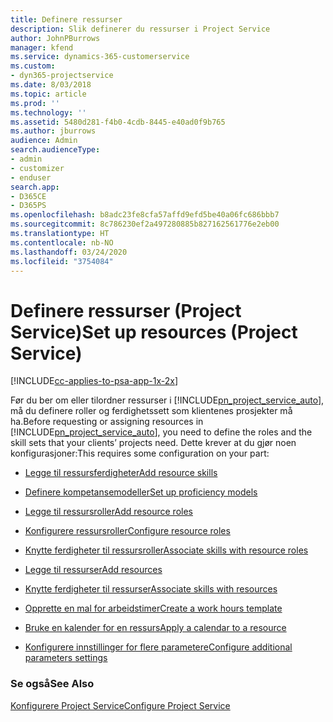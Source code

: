 ```yaml
---
title: Definere ressurser
description: Slik definerer du ressurser i Project Service
author: JohnPBurrows
manager: kfend
ms.service: dynamics-365-customerservice
ms.custom:
- dyn365-projectservice
ms.date: 8/03/2018
ms.topic: article
ms.prod: ''
ms.technology: ''
ms.assetid: 5480d281-f4b0-4cdb-8445-e40ad0f9b765
ms.author: jburrows
audience: Admin
search.audienceType:
- admin
- customizer
- enduser
search.app:
- D365CE
- D365PS
ms.openlocfilehash: b8adc23fe8cfa57affd9efd5be40a06fc686bbb7
ms.sourcegitcommit: 8c786230ef2a497280885b827162561776e2eb00
ms.translationtype: HT
ms.contentlocale: nb-NO
ms.lasthandoff: 03/24/2020
ms.locfileid: "3754084"
---
```

# <a name="set-up-resources-project-service"></a><span data-ttu-id="12761-103">Definere ressurser (Project Service)</span><span class="sxs-lookup"><span data-stu-id="12761-103">Set up resources (Project Service)</span></span>

[!INCLUDE[cc-applies-to-psa-app-1x-2x](../includes/cc-applies-to-psa-app-1x-2x.md)]

<span data-ttu-id="12761-104">Før du ber om eller tilordner ressurser i [!INCLUDE[pn_project_service_auto](../includes/pn-project-service-auto.md)], må du definere roller og ferdighetssett som klientenes prosjekter må ha.</span><span class="sxs-lookup"><span data-stu-id="12761-104">Before requesting or assigning resources in [!INCLUDE[pn_project_service_auto](../includes/pn-project-service-auto.md)], you need to define the roles and the skill sets that your clients’ projects need.</span></span> <span data-ttu-id="12761-105">Dette krever at du gjør noen konfigurasjoner:</span><span class="sxs-lookup"><span data-stu-id="12761-105">This requires some configuration on your part:</span></span>  
  
-   [<span data-ttu-id="12761-106">Legge til ressursferdigheter</span><span class="sxs-lookup"><span data-stu-id="12761-106">Add resource skills</span></span>](../project-service/add-resource-skills.md)  
  
-   [<span data-ttu-id="12761-107">Definere kompetansemodeller</span><span class="sxs-lookup"><span data-stu-id="12761-107">Set up proficiency models</span></span>](../project-service/set-up-proficiency-models.md)  
  
-   [<span data-ttu-id="12761-108">Legge til ressursroller</span><span class="sxs-lookup"><span data-stu-id="12761-108">Add resource roles</span></span>](../project-service/add-resource-roles.md)  
  
-   [<span data-ttu-id="12761-109">Konfigurere ressursroller</span><span class="sxs-lookup"><span data-stu-id="12761-109">Configure resource roles</span></span>](../project-service/configure-resource-roles.md)  
  
-   [<span data-ttu-id="12761-110">Knytte ferdigheter til ressursroller</span><span class="sxs-lookup"><span data-stu-id="12761-110">Associate skills with resource roles</span></span>](../project-service/associate-skills-with-resource-roles.md)  
  
-   [<span data-ttu-id="12761-111">Legge til ressurser</span><span class="sxs-lookup"><span data-stu-id="12761-111">Add resources</span></span>](../project-service/add-resources.md)  
  
-   [<span data-ttu-id="12761-112">Knytte ferdigheter til ressurser</span><span class="sxs-lookup"><span data-stu-id="12761-112">Associate skills with resources</span></span>](../project-service/associate-skills-with-resources.md)  
  
-   [<span data-ttu-id="12761-113">Opprette en mal for arbeidstimer</span><span class="sxs-lookup"><span data-stu-id="12761-113">Create a work hours template</span></span>](../project-service/create-work-hours-template.md)  
  
-   [<span data-ttu-id="12761-114">Bruke en kalender for en ressurs</span><span class="sxs-lookup"><span data-stu-id="12761-114">Apply a calendar to a resource</span></span>](../project-service/apply-calendar-resource.md)  
  
-   [<span data-ttu-id="12761-115">Konfigurere innstillinger for flere parametere</span><span class="sxs-lookup"><span data-stu-id="12761-115">Configure additional parameters settings</span></span>](../project-service/configure-additional-parameters-settings.md)  
  
### <a name="see-also"></a><span data-ttu-id="12761-116">Se også</span><span class="sxs-lookup"><span data-stu-id="12761-116">See Also</span></span>  
 [<span data-ttu-id="12761-117">Konfigurere Project Service</span><span class="sxs-lookup"><span data-stu-id="12761-117">Configure Project Service</span></span>](../project-service/configure.md)
